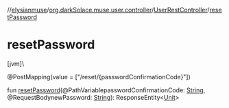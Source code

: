 //[elysianmuse](../../../index.md)/[org.darkSolace.muse.user.controller](../index.md)/[UserRestController](index.md)/[resetPassword](reset-password.md)

# resetPassword

[jvm]\

@PostMapping(value = [&quot;/reset/{passwordConfirmationCode}&quot;])

fun [resetPassword](reset-password.md)(@PathVariablepasswordConfirmationCode: [String](https://kotlinlang.org/api/latest/jvm/stdlib/kotlin/-string/index.html), @RequestBodynewPassword: [String](https://kotlinlang.org/api/latest/jvm/stdlib/kotlin/-string/index.html)): ResponseEntity&lt;[Unit](https://kotlinlang.org/api/latest/jvm/stdlib/kotlin/-unit/index.html)&gt;
